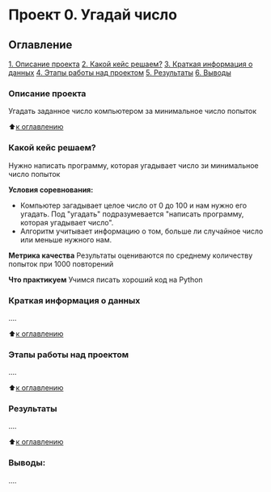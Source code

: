 # Проект 0. Угадай число

## Оглавление
[1. Описание проекта](https://github.com/iruzhentsev/sf.data_science_1/blob/main/project_0/README.MD#Описание-проекта)
[2. Какой кейс решаем?](https://github.com/iruzhentsev/sf.data_science_1/blob/main/project_0/README.MD#Какой-кейс-решаем)
[3. Краткая информация о данных](https://github.com/iruzhentsev/sf.data_science_1/blob/main/project_0/README.MD#Краткая-информация-о-данных)
[4. Этапы работы над проектом](https://github.com/iruzhentsev/sf.data_science_1/blob/main/project_0/README.MD#Этапы-работы-над-проектом)
[5. Результаты](https://github.com/iruzhentsev/sf.data_science_1/blob/main/project_0/README.MD#Результаты)
[6. Выводы](https://github.com/iruzhentsev/sf.data_science_1/blob/main/project_0/README.MD#Выводы)


### Описание проекта
Угадать заданное число компьютером за минимальное число попыток

:arrow_up:[к оглавлению](https://github.com/iruzhentsev/sf.data_science_1/blob/main/project_0/README.MD#Оглавление)

### Какой кейс решаем?
Нужно написать программу, которая угадывает число зи минимальное число попыток

**Условия соревнования:**
- Компьютер загадывает целое число от 0 до 100 и нам нужно его угадать. Под "угадать" подразумевается "написать программу, которая угадывает число".
- Алгоритм учитывает информацию о том, больше ли случайное число или меньше нужного нам.

**Метрика качества**
Результаты оцениваются по среднему количеству попыток при 1000 повторений

**Что практикуем**
Учимся писать хороший код на Python

### Краткая информация о данных
....

:arrow_up:[к оглавлению](https://github.com/iruzhentsev/sf.data_science_1/blob/main/project_0/README.MD#Оглавление)

### Этапы работы над проектом
....

:arrow_up:[к оглавлению](https://github.com/iruzhentsev/sf.data_science_1/blob/main/project_0/README.MD#Оглавление)

### Результаты
....

:arrow_up:[к оглавлению](https://github.com/iruzhentsev/sf.data_science_1/blob/main/project_0/README.MD#Оглавление)

### Выводы:
....

